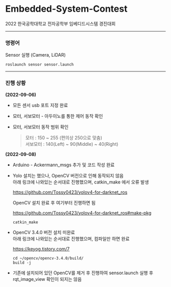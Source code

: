 # Embedded-System-Contest
   
2022 한국공학대학교 전자공학부 임베디드시스템 경진대회

---

### 명령어   

Sensor 실행 (Camera, LiDAR)
```
roslaunch sensor sensor.launch
```


---

### 진행 상황   


**(2022-09-06)**

* 모든 센서 usb 포트 지정 완료

* 모터, 서보모터 - 아두이노를 통한 제어 동작 확인

* 모터, 서보모터 동작 범위 확인   

  > 모터 : 150 ~ 255 (편의상 250으로 맞춤)   
  > 서보모터 : 140(Left) ~ 90(Middle) ~ 40(Right)   
  
   
**(2022-09-08)**

* Arduino - Ackermann_msgs 추가 및 코드 작성 완료   

* Yolo 설치는 했으나, OpenCV 버전으로 인해 동작되지 않음   
   아래 링크에 나와있는 순서대로 진행했으며, catkin_make 에서 오류 발생   
   
   https://github.com/Tossy0423/yolov4-for-darknet_ros   
   
   OpenCV 설치 완료 후 여기부터 진행하면 됨   
   
   https://github.com/Tossy0423/yolov4-for-darknet_ros#make-pkg   
   ```
   catkin_make
   ```
* OpenCV 3.4.0 버전 설치 미완료   
   아래 링크에 나와있는 순서대로 진행했으며, 컴파일만 하면 완료   
   
   https://keyog.tistory.com/7   
   ```
   cd ~/opencv/opencv-3.4.0/build/
   build -j
   ```
* 기존에 설치되어 있던 OpenCV를 제거 후 진행하여 sensor.launch 실행 후 rqt_image_view 확인이 되지는 않음

